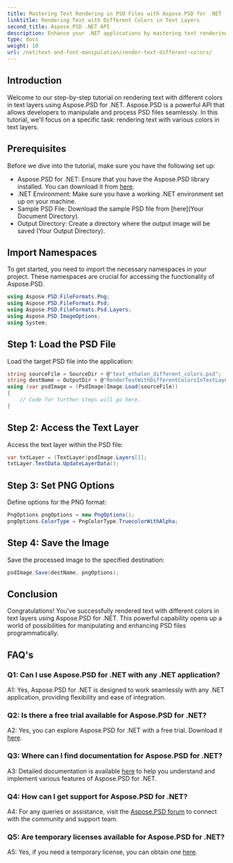 ```yaml
---
title: Mastering Text Rendering in PSD Files with Aspose.PSD for .NET
linktitle: Rendering Text with Different Colors in Text Layers
second_title: Aspose.PSD .NET API
description: Enhance your .NET applications by mastering text rendering with diverse colors in PSD files using Aspose.PSD. Elevate your design capabilities effortlessly.
type: docs
weight: 10
url: /net/text-and-font-manipulation/render-text-different-colors/
---
```

## Introduction
Welcome to our step-by-step tutorial on rendering text with different colors in text layers using Aspose.PSD for .NET. Aspose.PSD is a powerful API that allows developers to manipulate and process PSD files seamlessly. In this tutorial, we'll focus on a specific task: rendering text with various colors in text layers.
## Prerequisites
Before we dive into the tutorial, make sure you have the following set up:
- Aspose.PSD for .NET: Ensure that you have the Aspose.PSD library installed. You can download it from [here](https://releases.aspose.com/psd/net/).
- .NET Environment: Make sure you have a working .NET environment set up on your machine.
- Sample PSD File: Download the sample PSD file from [here](Your Document Directory).
- Output Directory: Create a directory where the output image will be saved (Your Output Directory).
## Import Namespaces
To get started, you need to import the necessary namespaces in your project. These namespaces are crucial for accessing the functionality of Aspose.PSD.
```csharp
using Aspose.PSD.FileFormats.Png;
using Aspose.PSD.FileFormats.Psd;
using Aspose.PSD.FileFormats.Psd.Layers;
using Aspose.PSD.ImageOptions;
using System;
```
## Step 1: Load the PSD File
Load the target PSD file into the application:
```csharp
string sourceFile = SourceDir + @"text_ethalon_different_colors.psd";
string destName = OutputDir + @"RenderTextWithDifferentColorsInTextLayer_out.png";
using (var psdImage = (PsdImage)Image.Load(sourceFile))
{
    // Code for further steps will go here.
}
```
## Step 2: Access the Text Layer
Access the text layer within the PSD file:
```csharp
var txtLayer = (TextLayer)psdImage.Layers[1];
txtLayer.TextData.UpdateLayerData();
```
## Step 3: Set PNG Options
Define options for the PNG format:
```csharp
PngOptions pngOptions = new PngOptions();
pngOptions.ColorType = PngColorType.TruecolorWithAlpha;
```
## Step 4: Save the Image
Save the processed image to the specified destination:
```csharp
psdImage.Save(destName, pngOptions);
```
## Conclusion

Congratulations! You've successfully rendered text with different colors in text layers using Aspose.PSD for .NET. This powerful capability opens up a world of possibilities for manipulating and enhancing PSD files programmatically.

## FAQ's

### Q1: Can I use Aspose.PSD for .NET with any .NET application?

A1: Yes, Aspose.PSD for .NET is designed to work seamlessly with any .NET application, providing flexibility and ease of integration.

### Q2: Is there a free trial available for Aspose.PSD for .NET?

A2: Yes, you can explore Aspose.PSD for .NET with a free trial. Download it [here](https://releases.aspose.com/).

### Q3: Where can I find documentation for Aspose.PSD for .NET?

A3: Detailed documentation is available [here](https://reference.aspose.com/psd/net/) to help you understand and implement various features of Aspose.PSD for .NET.

### Q4: How can I get support for Aspose.PSD for .NET?

A4: For any queries or assistance, visit the [Aspose.PSD forum](https://forum.aspose.com/c/psd/34) to connect with the community and support team.

### Q5: Are temporary licenses available for Aspose.PSD for .NET?

A5: Yes, if you need a temporary license, you can obtain one [here](https://purchase.aspose.com/temporary-license/).
